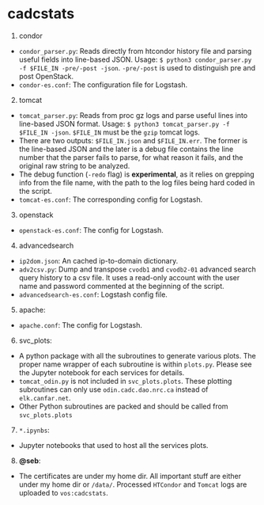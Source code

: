 # cadcstats

1. condor
  * ```condor_parser.py```: Reads directly from htcondor history file and parsing useful fields into line-based JSON. Usage: ```$ python3 condor_parser.py -f $FILE_IN -pre/-post -json```. ```-pre/-post``` is used to distinguish pre and post OpenStack.
  * ```condor-es.conf```: The configuration file for Logstash.

2. tomcat 
  * ```tomcat_parser.py```: Reads from proc gz logs and parse useful lines into line-based JSON format. Usage: ```$ python3 tomcat_parser.py -f $FILE_IN -json```. ```$FILE_IN``` must be the ```gzip``` tomcat logs.
  * There are two outputs: ```$FILE_IN.json``` and ```$FILE_IN.err```. The former is the line-based JSON and the later is a debug file contains the line number that the parser fails to parse, for what reason it fails, and the original raw string to be analyzed. 
  * The debug function (```-redo``` flag) is __experimental__, as it relies on grepping info from the file name, with the path to the log files being hard coded in the script. 
  * ```tomcat-es.conf```: The corresponding config for Logstash.

3. openstack
  * ```openstack-es.conf```: The config for Logstash.

4. advancedsearch
  * ```ip2dom.json```: An cached ip-to-domain dictionary.
  * ```adv2csv.py```: Dump and transpose ```cvodb1``` and ```cvodb2-01``` advanced search query history to a csv file. It uses a read-only account with the user name and password commented at the beginning of the script.
  * ```advancedsearch-es.conf```: Logstash config file.

5. apache:
  * ```apache.conf```: The config for Logstash.

6. svc_plots:
  * A python package with all the subroutines to generate various plots. The proper name wrapper of each subroutine is within ```plots.py```. Please see the Jupyter notebook for each services for details.
  *  ```tomcat_odin.py``` is not included in ```svc_plots.plots```. These plotting subroutines can only use ```odin.cadc.dao.nrc.ca``` instead of ```elk.canfar.net```.
  *  Other Python subroutines are packed and should be called from ```svc_plots.plots```

7. ```*.ipynbs```:
  * Jupyter notebooks that used to host all the services plots.

8. __@seb__:
  * The certificates are under my home dir. All important stuff are either under my home dir or ```/data/```. Processed ```HTCondor``` and ```Tomcat``` logs are uploaded to ```vos:cadcstats```.
